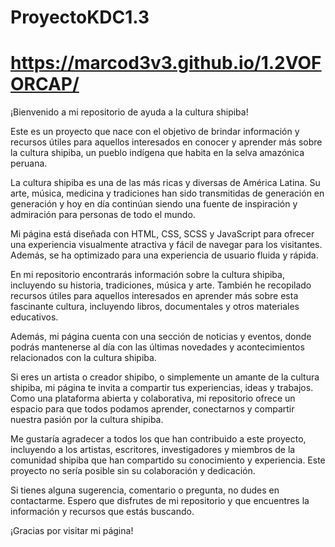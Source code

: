 # ProyectoKDC1.3

# https://marcod3v3.github.io/1.2VOFORCAP/

¡Bienvenido a mi repositorio de ayuda a la cultura shipiba!

Este es un proyecto que nace con el objetivo de brindar información y recursos útiles para aquellos interesados en conocer y aprender más sobre la cultura shipiba, un pueblo indígena que habita en la selva amazónica peruana.

La cultura shipiba es una de las más ricas y diversas de América Latina. Su arte, música, medicina y tradiciones han sido transmitidas de generación en generación y hoy en día continúan siendo una fuente de inspiración y admiración para personas de todo el mundo.

Mi página está diseñada con HTML, CSS, SCSS y JavaScript para ofrecer una experiencia visualmente atractiva y fácil de navegar para los visitantes. Además, se ha optimizado para una experiencia de usuario fluida y rápida.

En mi repositorio encontrarás información sobre la cultura shipiba, incluyendo su historia, tradiciones, música y arte. También he recopilado recursos útiles para aquellos interesados en aprender más sobre esta fascinante cultura, incluyendo libros, documentales y otros materiales educativos.

Además, mi página cuenta con una sección de noticias y eventos, donde podrás mantenerse al día con las últimas novedades y acontecimientos relacionados con la cultura shipiba.

Si eres un artista o creador shipibo, o simplemente un amante de la cultura shipiba, mi página te invita a compartir tus experiencias, ideas y trabajos. Como una plataforma abierta y colaborativa, mi repositorio ofrece un espacio para que todos podamos aprender, conectarnos y compartir nuestra pasión por la cultura shipiba.

Me gustaría agradecer a todos los que han contribuido a este proyecto, incluyendo a los artistas, escritores, investigadores y miembros de la comunidad shipiba que han compartido su conocimiento y experiencia. Este proyecto no sería posible sin su colaboración y dedicación.

Si tienes alguna sugerencia, comentario o pregunta, no dudes en contactarme. Espero que disfrutes de mi repositorio y que encuentres la información y recursos que estás buscando.

¡Gracias por visitar mi página!
